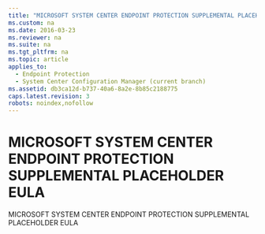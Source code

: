 ```yaml
---
title: "MICROSOFT SYSTEM CENTER ENDPOINT PROTECTION SUPPLEMENTAL PLACEHOLDER EULA"
ms.custom: na
ms.date: 2016-03-23
ms.reviewer: na
ms.suite: na
ms.tgt_pltfrm: na
ms.topic: article
applies_to: 
  - Endpoint Protection
  - System Center Configuration Manager (current branch)
ms.assetid: db3ca12d-b737-40a6-8a2e-8b85c2188775
caps.latest.revision: 3
robots: noindex,nofollow
---
```

# MICROSOFT SYSTEM CENTER ENDPOINT PROTECTION SUPPLEMENTAL PLACEHOLDER EULA
MICROSOFT SYSTEM CENTER ENDPOINT PROTECTION SUPPLEMENTAL PLACEHOLDER EULA